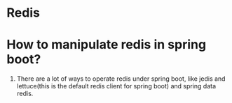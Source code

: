 # Redis

# How to manipulate redis in spring boot?
 1. There are a lot of ways to operate redis under spring boot, like jedis and lettuce(this is the default redis client for spring boot) and spring data redis.
 